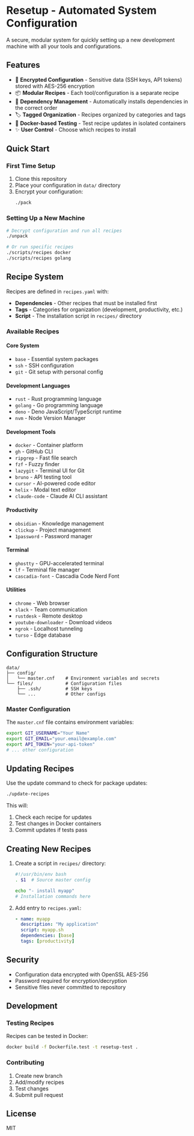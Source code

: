 # Resetup - Automated System Configuration

A secure, modular system for quickly setting up a new development machine with all your tools and configurations.

## Features

- 🔐 **Encrypted Configuration** - Sensitive data (SSH keys, API tokens) stored with AES-256 encryption
- 📦 **Modular Recipes** - Each tool/configuration is a separate recipe
- 🔗 **Dependency Management** - Automatically installs dependencies in the correct order
- 🏷️ **Tagged Organization** - Recipes organized by categories and tags
- 🐳 **Docker-based Testing** - Test recipe updates in isolated containers
- ✨ **User Control** - Choose which recipes to install

## Quick Start

### First Time Setup

1. Clone this repository
2. Place your configuration in `data/` directory
3. Encrypt your configuration:
   ```bash
   ./pack
   ```

### Setting Up a New Machine

```bash
# Decrypt configuration and run all recipes
./unpack

# Or run specific recipes
./scripts/recipes docker
./scripts/recipes golang
```

## Recipe System

Recipes are defined in `recipes.yaml` with:
- **Dependencies** - Other recipes that must be installed first
- **Tags** - Categories for organization (development, productivity, etc.)
- **Script** - The installation script in `recipes/` directory

### Available Recipes

#### Core System
- `base` - Essential system packages
- `ssh` - SSH configuration
- `git` - Git setup with personal config

#### Development Languages
- `rust` - Rust programming language
- `golang` - Go programming language  
- `deno` - Deno JavaScript/TypeScript runtime
- `nvm` - Node Version Manager

#### Development Tools
- `docker` - Container platform
- `gh` - GitHub CLI
- `ripgrep` - Fast file search
- `fzf` - Fuzzy finder
- `lazygit` - Terminal UI for Git
- `bruno` - API testing tool
- `cursor` - AI-powered code editor
- `helix` - Modal text editor
- `claude-code` - Claude AI CLI assistant

#### Productivity
- `obsidian` - Knowledge management
- `clickup` - Project management
- `1password` - Password manager

#### Terminal
- `ghostty` - GPU-accelerated terminal
- `lf` - Terminal file manager
- `cascadia-font` - Cascadia Code Nerd Font

#### Utilities
- `chrome` - Web browser
- `slack` - Team communication
- `rustdesk` - Remote desktop
- `youtube-downloader` - Download videos
- `ngrok` - Localhost tunneling
- `turso` - Edge database

## Configuration Structure

```
data/
├── config/
│   └── master.cnf    # Environment variables and secrets
└── files/            # Configuration files
    ├── .ssh/         # SSH keys
    └── ...           # Other configs
```

### Master Configuration

The `master.cnf` file contains environment variables:
```bash
export GIT_USERNAME="Your Name"
export GIT_EMAIL="your.email@example.com"
export API_TOKEN="your-api-token"
# ... other configuration
```

## Updating Recipes

Use the update command to check for package updates:

```bash
./update-recipes
```

This will:
1. Check each recipe for updates
2. Test changes in Docker containers
3. Commit updates if tests pass

## Creating New Recipes

1. Create a script in `recipes/` directory:
   ```bash
   #!/usr/bin/env bash
   . $1  # Source master config
   
   echo "- install myapp"
   # Installation commands here
   ```

2. Add entry to `recipes.yaml`:
   ```yaml
   - name: myapp
     description: "My application"
     script: myapp.sh
     dependencies: [base]
     tags: [productivity]
   ```

## Security

- Configuration data encrypted with OpenSSL AES-256
- Password required for encryption/decryption
- Sensitive files never committed to repository

## Development

### Testing Recipes

Recipes can be tested in Docker:
```bash
docker build -f Dockerfile.test -t resetup-test .
```

### Contributing

1. Create new branch
2. Add/modify recipes
3. Test changes
4. Submit pull request

## License

MIT